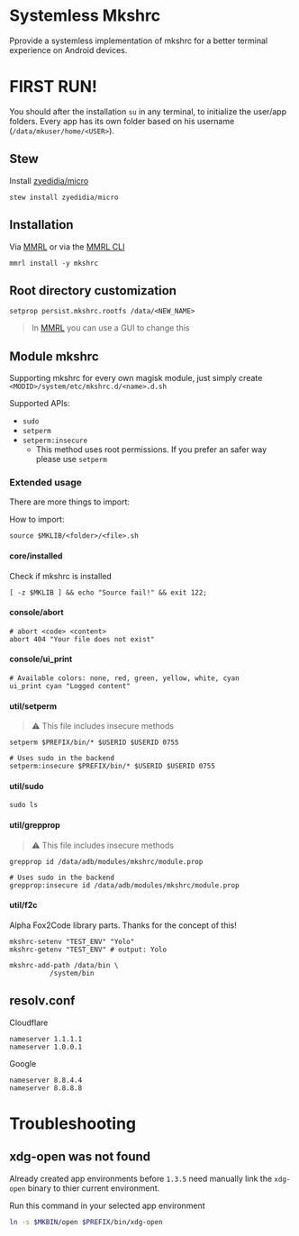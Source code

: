 # Systemless Mkshrc

Pprovide a systemless implementation of mkshrc for a better terminal experience on Android devices.

# FIRST RUN!

You should after the installation `su` in any terminal, to initialize the user/app folders. Every app has its own folder based on his username (`/data/mkuser/home/<USER>`).

## Stew

Install [zyedidia/micro](https://github.com/zyedidia/micro)

```shell
stew install zyedidia/micro
```

## Installation

Via [MMRL](https://github.com/DerGoogler/MMRL) or via the [MMRL CLI](https://github.com/DerGoogler/MMRL-CLI)

```shell
mmrl install -y mkshrc
```

## Root directory customization

`setprop persist.mkshrc.rootfs /data/<NEW_NAME>`

> In [MMRL](https://github.com/DerGoogler/MMRL) you can use a GUI to change this

## Module mkshrc

Supporting mkshrc for every own magisk module, just simply create `<MODID>/system/etc/mkshrc.d/<name>.d.sh`

Supported APIs:

- `sudo`
- `setperm`
- `setperm:insecure`
  - This method uses root permissions. If you prefer an safer way please use `setperm`

### Extended usage

There are more things to import:

How to import:

```shell
source $MKLIB/<folder>/<file>.sh
```

#### core/installed

Check if mkshrc is installed

```shell
[ -z $MKLIB ] && echo "Source fail!" && exit 122;
```

#### console/abort

```shell
# abort <code> <content>
abort 404 "Your file does not exist"
```

#### console/ui_print

```shell
# Available colors: none, red, green, yellow, white, cyan
ui_print cyan "Logged content"
```

#### util/setperm

> ⚠️ This file includes insecure methods

```shell
setperm $PREFIX/bin/* $USERID $USERID 0755

# Uses sudo in the backend
setperm:insecure $PREFIX/bin/* $USERID $USERID 0755
```

#### util/sudo

```shell
sudo ls
```

#### util/grepprop

> ⚠️ This file includes insecure methods

```shell
grepprop id /data/adb/modules/mkshrc/module.prop

# Uses sudo in the backend
grepprop:insecure id /data/adb/modules/mkshrc/module.prop
```

#### util/f2c

Alpha Fox2Code library parts. Thanks for the concept of this!

```shell
mkshrc-setenv "TEST_ENV" "Yolo"
mkshrc-getenv "TEST_ENV" # output: Yolo

mkshrc-add-path /data/bin \
          /system/bin
```

## resolv.conf

Cloudflare

```
nameserver 1.1.1.1
nameserver 1.0.0.1
```

Google

```
nameserver 8.8.4.4
nameserver 8.8.8.8
```

# Troubleshooting

## xdg-open was not found

Already created app environments before `1.3.5` need manually link the `xdg-open` binary to thier current environment.

Run this command in your selected app environment
```bash
ln -s $MKBIN/open $PREFIX/bin/xdg-open
```
